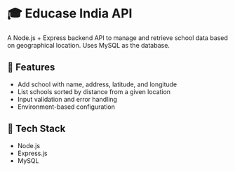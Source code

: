# 🎓 Educase India API

A Node.js + Express backend API to manage and retrieve school data based on geographical location. Uses MySQL as the database.

## 🚀 Features

- Add school with name, address, latitude, and longitude
- List schools sorted by distance from a given location
- Input validation and error handling
- Environment-based configuration

## 🧰 Tech Stack

- Node.js
- Express.js
- MySQL

